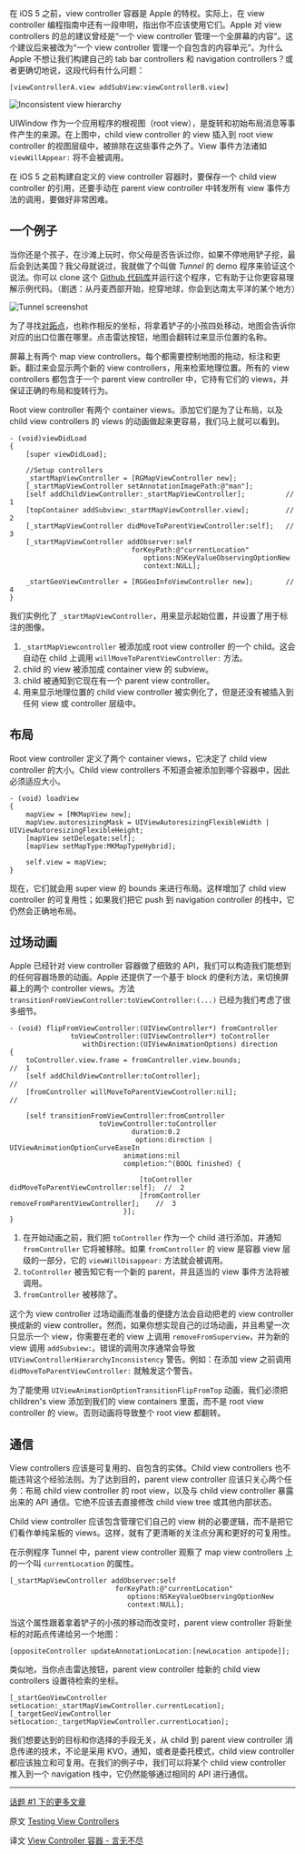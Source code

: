 在 iOS 5 之前，view controller 容器是 Apple 的特权。实际上，在 view controller 编程指南中还有一段申明，指出你不应该使用它们。Apple 对 view controllers 的总的建议曾经是“一个 view controller 管理一个全屏幕的内容”。这个建议后来被改为“一个 view controller 管理一个自包含的内容单元”。为什么 Apple 不想让我们构建自己的 tab bar controllers 和 navigation controllers？或者更确切地说，这段代码有什么问题：

    [viewControllerA.view addSubView:viewControllerB.view]


![Inconsistent view hierarchy][2]

UIWindow 作为一个应用程序的根视图（root view），是旋转和初始布局消息等事件产生的来源。在上图中，child view controller 的 view 插入到 root view controller 的视图层级中，被排除在这些事件之外了。View 事件方法诸如 `viewWillAppear:` 将不会被调用。

在 iOS 5 之前构建自定义的 view controller 容器时，要保存一个 child view controller 的引用，还要手动在 parent view controller 中转发所有 view 事件方法的调用，要做好非常困难。

## 一个例子

当你还是个孩子，在沙滩上玩时，你父母是否告诉过你，如果不停地用铲子挖，最后会到达美国？我父母就说过，我就做了个叫做 _Tunnel_ 的 demo 程序来验证这个说法。你可以 clone 这个 [Github 代码库][3]并运行这个程序，它有助于让你更容易理解示例代码。（剧透：从丹麦西部开始，挖穿地球，你会到达南太平洋的某个地方）

![Tunnel screenshot][4]

为了寻找[对跖点][5]，也称作相反的坐标，将拿着铲子的小孩四处移动，地图会告诉你对应的出口位置在哪里。点击雷达按钮，地图会翻转过来显示位置的名称。

屏幕上有两个 map view controllers。每个都需要控制地图的拖动，标注和更新。翻过来会显示两个新的 view controllers，用来检索地理位置。所有的 view controllers 都包含于一个 parent view controller 中，它持有它们的 views，并保证正确的布局和旋转行为。

Root view controller 有两个 container views。添加它们是为了让布局，以及 child view controllers 的 views 的动画做起来更容易，我们马上就可以看到。


    - (void)viewDidLoad
    {
        [super viewDidLoad];

        //Setup controllers
        _startMapViewController = [RGMapViewController new];
        [_startMapViewController setAnnotationImagePath:@"man"];
        [self addChildViewController:_startMapViewController];          //  1
        [topContainer addSubview:_startMapViewController.view];         //  2
        [_startMapViewController didMoveToParentViewController:self];   //  3
        [_startMapViewController addObserver:self
                                  forKeyPath:@"currentLocation"
                                     options:NSKeyValueObservingOptionNew
                                     context:NULL];

        _startGeoViewController = [RGGeoInfoViewController new];        //  4
    }


我们实例化了 `_startMapViewController`，用来显示起始位置，并设置了用于标注的图像。

  1. `_startMapViewcontroller` 被添加成 root view controller 的一个 child。这会自动在 child 上调用 `willMoveToParentViewController:` 方法。
  2. child 的 view 被添加成 container view 的 subview。
  3. child 被通知到它现在有一个 parent view controller。
  4. 用来显示地理位置的 child view controller 被实例化了，但是还没有被插入到任何 view 或 controller 层级中。

## 布局

Root view controller 定义了两个 container views，它决定了 child view controller 的大小。Child view controllers 不知道会被添加到哪个容器中，因此必须适应大小。


    - (void) loadView
    {
        mapView = [MKMapView new];
        mapView.autoresizingMask = UIViewAutoresizingFlexibleWidth | UIViewAutoresizingFlexibleHeight;
        [mapView setDelegate:self];
        [mapView setMapType:MKMapTypeHybrid];

        self.view = mapView;
    }


现在，它们就会用 super view 的 bounds 来进行布局。这样增加了 child view controller 的可复用性；如果我们把它 push 到 navigation controller 的栈中，它仍然会正确地布局。

## 过场动画

Apple 已经针对 view controller 容器做了细致的 API，我们可以构造我们能想到的任何容器场景的动画。Apple 还提供了一个基于 block 的便利方法，来切换屏幕上的两个 controller views。方法 `transitionFromViewController:toViewController:(...)` 已经为我们考虑了很多细节。


    - (void) flipFromViewController:(UIViewController*) fromController
                   toViewController:(UIViewController*) toController
                      withDirection:(UIViewAnimationOptions) direction
    {
        toController.view.frame = fromController.view.bounds;                           //  1
        [self addChildViewController:toController];                                     //
        [fromController willMoveToParentViewController:nil];                            //

        [self transitionFromViewController:fromController
                          toViewController:toController
                                  duration:0.2
                                   options:direction | UIViewAnimationOptionCurveEaseIn
                                animations:nil
                                completion:^(BOOL finished) {

                                    [toController didMoveToParentViewController:self];  //  2
                                    [fromController removeFromParentViewController];    //  3
                                }];
    }


  1. 在开始动画之前，我们把 `toController` 作为一个 child 进行添加，并通知 `fromController` 它将被移除。如果 `fromController` 的 view 是容器 view 层级的一部分，它的 `viewWillDisappear:` 方法就会被调用。
  2. `toController` 被告知它有一个新的 parent，并且适当的 view 事件方法将被调用。
  3. `fromController` 被移除了。

这个为 view controller 过场动画而准备的便捷方法会自动把老的 view controller 换成新的 view controller。然而，如果你想实现自己的过场动画，并且希望一次只显示一个 view，你需要在老的 view 上调用 `removeFromSuperview`，并为新的 view 调用 `addSubview:`。错误的调用次序通常会导致 `UIViewControllerHierarchyInconsistency` 警告。例如：在添加 view 之前调用 `didMoveToParentViewController:` 就触发这个警告。

为了能使用 `UIViewAnimationOptionTransitionFlipFromTop` 动画，我们必须把 children's view 添加到我们的 view containers 里面，而不是 root view controller 的 view。否则动画将导致整个 root view 都翻转。

## 通信

View controllers 应该是可复用的、自包含的实体。Child view controllers 也不能违背这个经验法则。为了达到目的，parent view controller 应该只关心两个任务：布局 child view controller 的 root view，以及与 child view controller 暴露出来的 API 通信。它绝不应该去直接修改 child view tree 或其他内部状态。

Child view controller 应该包含管理它们自己的 view 树的必要逻辑，而不是把它们看作单纯呆板的 views。这样，就有了更清晰的关注点分离和更好的可复用性。

在示例程序 Tunnel 中，parent view controller 观察了 map view controllers 上的一个叫 `currentLocation` 的属性。


    [_startMapViewController addObserver:self
                              forKeyPath:@"currentLocation"
                                 options:NSKeyValueObservingOptionNew
                                 context:NULL];


当这个属性跟着拿着铲子的小孩的移动而改变时，parent view controller 将新坐标的对跖点传递给另一个地图：


    [oppositeController updateAnnotationLocation:[newLocation antipode]];


类似地，当你点击雷达按钮，parent view controller 给新的 child view controllers 设置待检索的坐标。


    [_startGeoViewController setLocation:_startMapViewController.currentLocation];
    [_targetGeoViewController setLocation:_targetMapViewController.currentLocation];


我们想要达到的目标和你选择的手段无关，从 child 到 parent view controller 消息传递的技术，不论是采用 KVO，通知，或者是委托模式，child view controller 都应该独立和可复用。在我们的例子中，我们可以将某个 child view controller 推入到一个 navigation 栈中，它仍然能够通过相同的 API 进行通信。

---

[话题 #1 下的更多文章][16]

原文 [Testing View Controllers](http://www.objc.io/issue-1/testing-view-controllers.html)

译文 [View Controller 容器 - 言无不尽](http://tang3w.com/translate/objective-c/objc.io/2013/10/28/view-controller-容器.html)

   [2]: http://img.objccn.io/issue-1/view-insertion.png
   [3]: https://github.com/RickiG/view-controller-containment
   [4]: http://img.objccn.io/issue-1/tunnel-screenshot.png
   [5]: http://en.wikipedia.org/wiki/Antipodes
   [16]: http://objccn.io/issue-1
